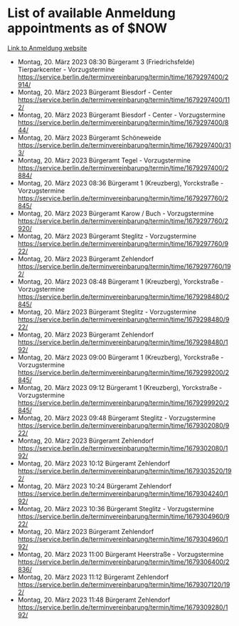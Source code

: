 # List of available Anmeldung appointments as of $NOW
[Link to Anmeldung website](https://service.berlin.de/terminvereinbarung/termin/tag.php?termin=1&anliegen[]=120686&dienstleisterlist=122210,122217,327316,122219,327312,122227,327314,122231,327346,122243,327348,122254,122252,329742,122260,329745,122262,329748,122271,327278,122273,327274,122277,327276,330436,122280,327294,122282,327290,122284,327292,122291,327270,122285,327266,122286,327264,122296,327268,150230,329760,122297,327286,122294,327284,122312,329763,122314,329775,122304,327330,122311,327334,122309,327332,317869,122281,327352,122279,329772,122283,122276,327324,122274,327326,122267,329766,122246,327318,122251,327320,122257,327322,122208,327298,122226,327300&herkunft=http%3A%2F%2Fservice.berlin.de%2Fdienstleistung%2F120686%2F)
- Montag, 20. März 2023 08:30 Bürgeramt 3 (Friedrichsfelde) Tierparkcenter - Vorzugstermine https://service.berlin.de/terminvereinbarung/termin/time/1679297400/2914/
- Montag, 20. März 2023  Bürgeramt Biesdorf - Center https://service.berlin.de/terminvereinbarung/termin/time/1679297400/112/
- Montag, 20. März 2023  Bürgeramt Biesdorf - Center - Vorzugstermine https://service.berlin.de/terminvereinbarung/termin/time/1679297400/844/
- Montag, 20. März 2023  Bürgeramt Schöneweide https://service.berlin.de/terminvereinbarung/termin/time/1679297400/313/
- Montag, 20. März 2023  Bürgeramt Tegel - Vorzugstermine https://service.berlin.de/terminvereinbarung/termin/time/1679297400/2884/
- Montag, 20. März 2023 08:36 Bürgeramt 1 (Kreuzberg), Yorckstraße - Vorzugstermine https://service.berlin.de/terminvereinbarung/termin/time/1679297760/2845/
- Montag, 20. März 2023  Bürgeramt Karow / Buch - Vorzugstermine https://service.berlin.de/terminvereinbarung/termin/time/1679297760/2920/
- Montag, 20. März 2023  Bürgeramt Steglitz - Vorzugstermine https://service.berlin.de/terminvereinbarung/termin/time/1679297760/922/
- Montag, 20. März 2023  Bürgeramt Zehlendorf https://service.berlin.de/terminvereinbarung/termin/time/1679297760/192/
- Montag, 20. März 2023 08:48 Bürgeramt 1 (Kreuzberg), Yorckstraße - Vorzugstermine https://service.berlin.de/terminvereinbarung/termin/time/1679298480/2845/
- Montag, 20. März 2023  Bürgeramt Steglitz - Vorzugstermine https://service.berlin.de/terminvereinbarung/termin/time/1679298480/922/
- Montag, 20. März 2023  Bürgeramt Zehlendorf https://service.berlin.de/terminvereinbarung/termin/time/1679298480/192/
- Montag, 20. März 2023 09:00 Bürgeramt 1 (Kreuzberg), Yorckstraße - Vorzugstermine https://service.berlin.de/terminvereinbarung/termin/time/1679299200/2845/
- Montag, 20. März 2023 09:12 Bürgeramt 1 (Kreuzberg), Yorckstraße - Vorzugstermine https://service.berlin.de/terminvereinbarung/termin/time/1679299920/2845/
- Montag, 20. März 2023 09:48 Bürgeramt Steglitz - Vorzugstermine https://service.berlin.de/terminvereinbarung/termin/time/1679302080/922/
- Montag, 20. März 2023  Bürgeramt Zehlendorf https://service.berlin.de/terminvereinbarung/termin/time/1679302080/192/
- Montag, 20. März 2023 10:12 Bürgeramt Zehlendorf https://service.berlin.de/terminvereinbarung/termin/time/1679303520/192/
- Montag, 20. März 2023 10:24 Bürgeramt Zehlendorf https://service.berlin.de/terminvereinbarung/termin/time/1679304240/192/
- Montag, 20. März 2023 10:36 Bürgeramt Steglitz - Vorzugstermine https://service.berlin.de/terminvereinbarung/termin/time/1679304960/922/
- Montag, 20. März 2023  Bürgeramt Zehlendorf https://service.berlin.de/terminvereinbarung/termin/time/1679304960/192/
- Montag, 20. März 2023 11:00 Bürgeramt Heerstraße - Vorzugstermine https://service.berlin.de/terminvereinbarung/termin/time/1679306400/2836/
- Montag, 20. März 2023 11:12 Bürgeramt Zehlendorf https://service.berlin.de/terminvereinbarung/termin/time/1679307120/192/
- Montag, 20. März 2023 11:48 Bürgeramt Zehlendorf https://service.berlin.de/terminvereinbarung/termin/time/1679309280/192/

